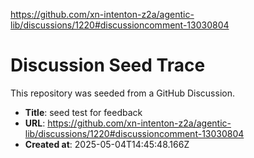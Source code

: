 https://github.com/xn-intenton-z2a/agentic-lib/discussions/1220#discussioncomment-13030804

# Discussion Seed Trace

This repository was seeded from a GitHub Discussion.

- **Title**: seed test for feedback
- **URL**: https://github.com/xn-intenton-z2a/agentic-lib/discussions/1220#discussioncomment-13030804
- **Created at**: 2025-05-04T14:45:48.166Z
